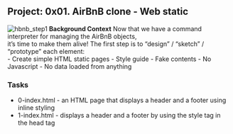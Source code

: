 
## Project: 0x01. AirBnB clone - Web static
![hbnb_step1](https://user-images.githubusercontent.com/111014832/219917373-6e16fe40-81f0-44f0-b87a-9080c132a037.png)
**Background Context**
Now that we have a command interpreter for managing the AirBnB objects,  
it’s time to make them alive! The first step is to “design” / “sketch” / “prototype” each element:  
	- Create simple HTML static pages
	- Style guide
	- Fake contents
	- No Javascript
	- No data loaded from anything
### Tasks
- 0-index.html - an HTML page that displays a header and a footer using inline styling
- 1-index.html - displays a header and a footer by using the style tag in the head tag
